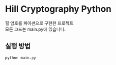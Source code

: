 # Hill Cryptography Python

힐 암호를 파이썬으로 구현한 프로젝트.  
모든 코드는 main.py에 있습니다.

## 실행 방법
```shell
python main.py
```